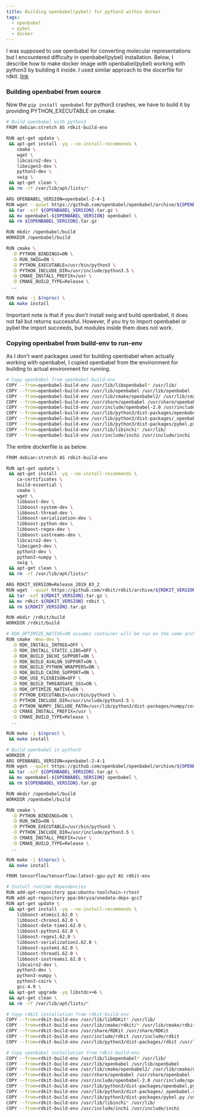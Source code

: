 ```yaml
---
title: Building openbabel(pybel) for python3 within docker
tags:
  - openbabel
  - pybel
  - docker
---
```

I was supposed to use openbabel for converting molecular representations but I encountered difficulty in openbabel(pybel) installation.
Below, I describe how to make docker image with openbabel(pybel) working with python3 by building it inside. I used similar approach to the docerfile for rdkit. [link](https://blackmints.github.io/dockerfile-for-tensorflow-and-rdkit/)

### Building openbabel from source
Now the `pip install openbabel` for python3 crashes, we have to build it by providing PYTHON_EXECUTABLE on cmake.
```bash
# Build openbabel with python3
FROM debian:stretch AS rdkit-build-env

RUN apt-get update \
 && apt-get install -yq --no-install-recommends \
    cmake \
    wget \
    libcairo2-dev \
    libeigen3-dev \
    python3-dev \
    swig \
 && apt-get clean \
 && rm -rf /var/lib/apt/lists/*

ARG OPENBABEL_VERSION=openbabel-2-4-1
RUN wget --quiet https://github.com/openbabel/openbabel/archive/${OPENBABEL_VERSION}.tar.gz \
 && tar -xzf ${OPENBABEL_VERSION}.tar.gz \
 && mv openbabel-${OPENBABEL_VERSION} openbabel \
 && rm ${OPENBABEL_VERSION}.tar.gz

RUN mkdir /openbabel/build
WORKDIR /openbabel/build

RUN cmake \
  -D PYTHON_BINDINGS=ON \
  -D RUN_SWIG=ON \
  -D PYTHON_EXECUTABLE=/usr/bin/python3 \
  -D PYTHON_INCLUDE_DIR=/usr/include/python3.5 \
  -D CMAKE_INSTALL_PREFIX=/usr \
  -D CMAKE_BUILD_TYPE=Release \
  ..

RUN make -j $(nproc) \
 && make install
```
Important note is that if you don't install swig and build openbabel, it does not fail but returns successful. However, if you try to import openbabel or pybel the import succeeds, but modules inside them does not work.


### Copying openbabel from build-env to run-env
As I don't want packages used for building openbabel when actually working with openbabel, I copied openbabel from the environment for building to actual environment for running.
```bash
# Copy openbabel from openbabel-build-env
COPY --from=openbabel-build-env /usr/lib/libopenbabel* /usr/lib/
COPY --from=openbabel-build-env /usr/lib/openbabel /usr/lib/openbabel
COPY --from=openbabel-build-env /usr/lib/cmake/openbabel2/ /usr/lib/cmake/openbabel2/
COPY --from=openbabel-build-env /usr/share/openbabel /usr/share/openbabel
COPY --from=openbabel-build-env /usr/include/openbabel-2.0 /usr/include/openbabel-2.0
COPY --from=openbabel-build-env /usr/lib/python3/dist-packages/openbabel.py /usr/lib/python3/dist-packages/
COPY --from=openbabel-build-env /usr/lib/python3/dist-packages/_openbabel.so /usr/lib/python3/dist-packages/
COPY --from=openbabel-build-env /usr/lib/python3/dist-packages/pybel.py /usr/lib/python3/dist-packages/
COPY --from=openbabel-build-env /usr/lib/libinchi* /usr/lib/
COPY --from=openbabel-build-env /usr/include/inchi /usr/include/inchi
```

The entire dockerfile is as below.
```bash
FROM debian:stretch AS rdkit-build-env

RUN apt-get update \
 && apt-get install -yq --no-install-recommends \
    ca-certificates \
    build-essential \
    cmake \
    wget \
    libboost-dev \
    libboost-system-dev \
    libboost-thread-dev \
    libboost-serialization-dev \
    libboost-python-dev \
    libboost-regex-dev \
    libboost-iostreams-dev \
    libcairo2-dev \
    libeigen3-dev \
    python3-dev \
    python3-numpy \
    swig \
 && apt-get clean \
 && rm -rf /var/lib/apt/lists/*

ARG RDKIT_VERSION=Release_2019_03_2
RUN wget --quiet https://github.com/rdkit/rdkit/archive/${RDKIT_VERSION}.tar.gz \
 && tar -xzf ${RDKIT_VERSION}.tar.gz \
 && mv rdkit-${RDKIT_VERSION} rdkit \
 && rm ${RDKIT_VERSION}.tar.gz

RUN mkdir /rdkit/build
WORKDIR /rdkit/build

# RDK_OPTIMIZE_NATIVE=ON assumes container will be run on the same architecture on which it is built
RUN cmake -Wno-dev \
  -D RDK_INSTALL_INTREE=OFF \
  -D RDK_INSTALL_STATIC_LIBS=OFF \
  -D RDK_BUILD_INCHI_SUPPORT=ON \
  -D RDK_BUILD_AVALON_SUPPORT=ON \
  -D RDK_BUILD_PYTHON_WRAPPERS=ON \
  -D RDK_BUILD_CAIRO_SUPPORT=ON \
  -D RDK_USE_FLEXBISON=OFF \
  -D RDK_BUILD_THREADSAFE_SSS=ON \
  -D RDK_OPTIMIZE_NATIVE=ON \
  -D PYTHON_EXECUTABLE=/usr/bin/python3 \
  -D PYTHON_INCLUDE_DIR=/usr/include/python3.5 \
  -D PYTHON_NUMPY_INCLUDE_PATH=/usr/lib/python3/dist-packages/numpy/core/include \
  -D CMAKE_INSTALL_PREFIX=/usr \
  -D CMAKE_BUILD_TYPE=Release \
  ..

RUN make -j $(nproc) \
 && make install

# Build openbabel in python3
WORKDIR /
ARG OPENBABEL_VERSION=openbabel-2-4-1
RUN wget --quiet https://github.com/openbabel/openbabel/archive/${OPENBABEL_VERSION}.tar.gz \
 && tar -xzf ${OPENBABEL_VERSION}.tar.gz \
 && mv openbabel-${OPENBABEL_VERSION} openbabel \
 && rm ${OPENBABEL_VERSION}.tar.gz

RUN mkdir /openbabel/build
WORKDIR /openbabel/build

RUN cmake \
  -D PYTHON_BINDINGS=ON \
  -D RUN_SWIG=ON \
  -D PYTHON_EXECUTABLE=/usr/bin/python3 \
  -D PYTHON_INCLUDE_DIR=/usr/include/python3.5 \
  -D CMAKE_INSTALL_PREFIX=/usr \
  -D CMAKE_BUILD_TYPE=Release \
  ..

RUN make -j $(nproc) \
 && make install

FROM tensorflow/tensorflow:latest-gpu-py3 AS rdkit-env

# Install runtime dependencies
RUN add-apt-repository ppa:ubuntu-toolchain-r/test
RUN add-apt-repository ppa:bkryza/onedata-deps-gcc7
RUN apt-get update \
 && apt-get install -yq --no-install-recommends \
    libboost-atomic1.62.0 \
    libboost-chrono1.62.0 \
    libboost-date-time1.62.0 \
    libboost-python1.62.0 \
    libboost-regex1.62.0 \
    libboost-serialization1.62.0 \
    libboost-system1.62.0 \
    libboost-thread1.62.0 \
    libboost-iostreams1.62.0 \
    libcairo2-dev \
    python3-dev \
    python3-numpy \
    python3-cairo \
    gcc-4.9 \
 && apt-get upgrade -yq libstdc++6 \
 && apt-get clean \
 && rm -rf /var/lib/apt/lists/*

# Copy rdkit installation from rdkit-build-env
COPY --from=rdkit-build-env /usr/lib/libRDKit* /usr/lib/
COPY --from=rdkit-build-env /usr/lib/cmake/rdkit/* /usr/lib/cmake/rdkit/
COPY --from=rdkit-build-env /usr/share/RDKit /usr/share/RDKit
COPY --from=rdkit-build-env /usr/include/rdkit /usr/include/rdkit
COPY --from=rdkit-build-env /usr/lib/python3/dist-packages/rdkit /usr/lib/python3/dist-packages/rdkit

# Copy openbabel installation from rdkit-build-env
COPY --from=rdkit-build-env /usr/lib/libopenbabel* /usr/lib/
COPY --from=rdkit-build-env /usr/lib/openbabel /usr/lib/openbabel
COPY --from=rdkit-build-env /usr/lib/cmake/openbabel2/ /usr/lib/cmake/openbabel2/
COPY --from=rdkit-build-env /usr/share/openbabel /usr/share/openbabel
COPY --from=rdkit-build-env /usr/include/openbabel-2.0 /usr/include/openbabel-2.0
COPY --from=rdkit-build-env /usr/lib/python3/dist-packages/openbabel.py /usr/lib/python3/dist-packages/
COPY --from=rdkit-build-env /usr/lib/python3/dist-packages/_openbabel.so /usr/lib/python3/dist-packages/
COPY --from=rdkit-build-env /usr/lib/python3/dist-packages/pybel.py /usr/lib/python3/dist-packages/
COPY --from=rdkit-build-env /usr/lib/libinchi* /usr/lib/
COPY --from=rdkit-build-env /usr/include/inchi /usr/include/inchi
```
